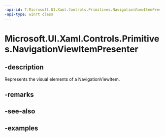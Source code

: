 ```yaml
---
-api-id: T:Microsoft.UI.Xaml.Controls.Primitives.NavigationViewItemPresenter
-api-type: winrt class
---
```

<!-- Class syntax.
public class NavigationViewItemPresenter : ContentControl, ContentControl
-->

# Microsoft.UI.Xaml.Controls.Primitives.NavigationViewItemPresenter

## -description

Represents the visual elements of a NavigationViewItem.

## -remarks

## -see-also

## -examples
